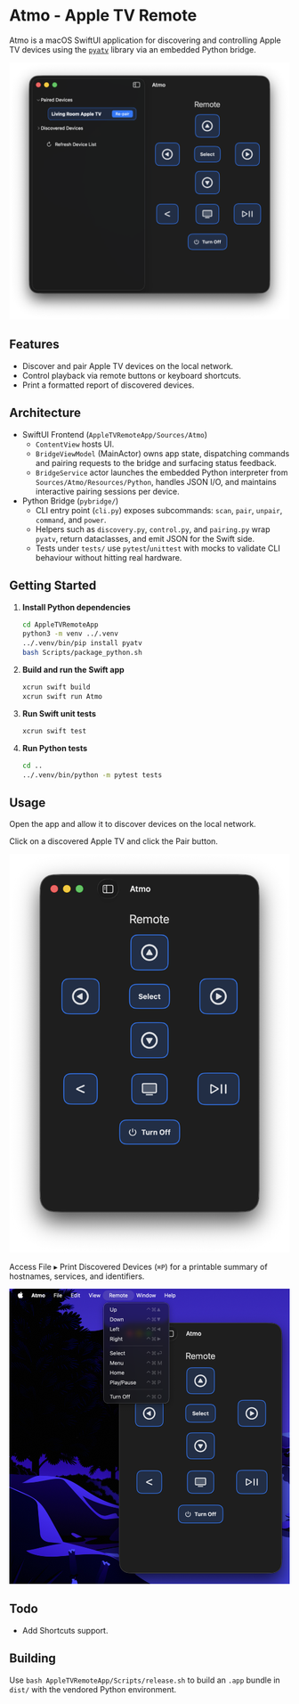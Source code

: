 # Atmo - Apple TV Remote

Atmo is a macOS SwiftUI application for discovering and controlling Apple TV devices using the [`pyatv`](https://github.com/postlund/pyatv) library via an embedded Python bridge.

![Main Interface](screenshots/main-interface.png)

## Features
- Discover and pair Apple TV devices on the local network.
- Control playback via remote buttons or keyboard shortcuts.
- Print a formatted report of discovered devices.

## Architecture 

- SwiftUI Frontend (`AppleTVRemoteApp/Sources/Atmo`)
  - `ContentView` hosts UI.
  - `BridgeViewModel` (MainActor) owns app state, dispatching commands and pairing requests to the bridge and surfacing status feedback.
   - `BridgeService` actor launches the embedded Python interpreter from `Sources/Atmo/Resources/Python`, handles JSON I/O, and maintains interactive pairing sessions per device.
- Python Bridge (`pybridge/`)
  - CLI entry point (`cli.py`) exposes subcommands: `scan`, `pair`, `unpair`, `command`, and `power`.
  - Helpers such as `discovery.py`, `control.py`, and `pairing.py` wrap `pyatv`, return dataclasses, and emit JSON for the Swift side.
  - Tests under `tests/` use `pytest`/`unittest` with mocks to validate CLI behaviour without hitting real hardware.

## Getting Started

1. **Install Python dependencies**
   ```bash
   cd AppleTVRemoteApp
   python3 -m venv ../.venv
   ../.venv/bin/pip install pyatv
   bash Scripts/package_python.sh
   ```
2. **Build and run the Swift app**
   ```bash
   xcrun swift build
   xcrun swift run Atmo
   ```
3. **Run Swift unit tests**
   ```bash
   xcrun swift test
   ```
4. **Run Python tests**
   ```bash
   cd ..
   ../.venv/bin/python -m pytest tests
   ```

## Usage

Open the app and allow it to discover devices on the local network.

Click on a discovered Apple TV and click the Pair button.

![Remote Control Interface](screenshots/remote-control.png)

Access File ▸ Print Discovered Devices (`⌘P`) for a printable summary of hostnames, services, and identifiers.

![Remote Menu](screenshots/remote-menu.png)

## Todo

- Add Shortcuts support.

## Building 

Use `bash AppleTVRemoteApp/Scripts/release.sh` to build an `.app` bundle in `dist/` with the vendored Python environment.

